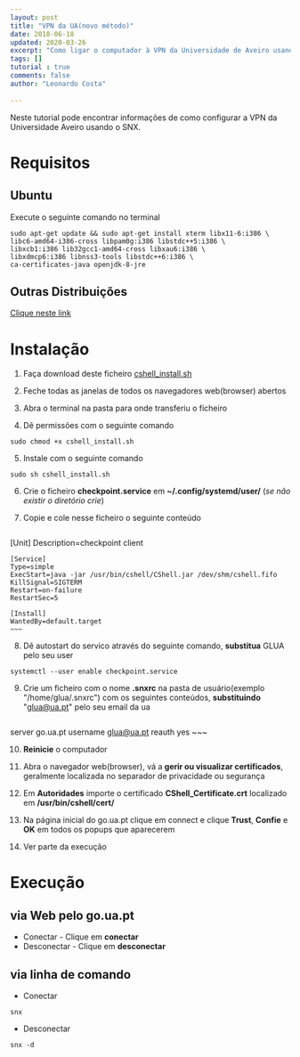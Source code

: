 ```yaml
---
layout: post
title: "VPN da UA(novo método)"
date: 2018-06-18
updated: 2020-03-26
excerpt: "Como ligar o computador à VPN da Universidade de Aveiro usando SNX"
tags: []
tutorial : true
comments: false
author: "Leonardo Costa"
 
---
```


Neste tutorial pode encontrar informações de como configurar a VPN da Universidade Aveiro usando o SNX.

# Requisitos
## Ubuntu
Execute o seguinte comando no terminal

~~~shell
sudo apt-get update && sudo apt-get install xterm libx11-6:i386 \ 
libc6-amd64-i386-cross libpam0g:i386 libstdc++5:i386 \
libxcb1:i386 lib32gcc1-amd64-cross libxau6:i386 \
libxdmcp6:i386 libnss3-tools libstdc++6:i386 \
ca-certificates-java openjdk-8-jre
~~~

## Outras Distribuições
[Clique neste link](https://supportcenter.checkpoint.com/supportcenter/portal?eventSubmit_doGoviewsolutiondetails=&solutionid=sk119772)

# Instalação
1. Faça download deste ficheiro [cshell_install.sh](https://go.ua.pt/sslvpn/SNX/INSTALL/cshell_install.sh)

2. Feche todas as janelas de todos os navegadores web(browser) abertos

3. Abra o terminal na pasta para onde transferiu o ficheiro

4. Dê permissões com o seguinte comando
~~~ shell
sudo chmod +x cshell_install.sh
~~~

5. Instale com o seguinte comando
~~~ shell
sudo sh cshell_install.sh
~~~

6. Crie o ficheiro **checkpoint.service** em **~/.config/systemd/user/** (*se não existir o diretório crie*)

7. Copie e cole nesse ficheiro o seguinte conteúdo
    ~~~
[Unit]
    Description=checkpoint client

    [Service]
    Type=simple
    ExecStart=java -jar /usr/bin/cshell/CShell.jar /dev/shm/cshell.fifo
    KillSignal=SIGTERM
    Restart=on-failure
    RestartSec=5

    [Install]
    WantedBy=default.target
    ~~~

8. Dê autostart do servico através do seguinte comando, **substitua** GLUA pelo seu user
~~~ shell
systemctl --user enable checkpoint.service
~~~

9. Crie um ficheiro com o nome **.snxrc** na pasta de usuário(exemplo "/home/glua/.snxrc") com os seguintes conteúdos, **substituindo** "glua@ua.pt" pelo seu email da ua
    ~~~
server go.ua.pt
    username glua@ua.pt
    reauth yes
    ~~~


10. **Reinicie** o computador

11. Abra o navegador web(browser), vá a **gerir ou visualizar certificados**, geralmente localizada no separador de privacidade ou segurança

12. Em **Autoridades** importe o certificado **CShell_Certificate.crt** localizado em **/usr/bin/cshell/cert/**

13. Na página inicial do go.ua.pt clique em connect e clique **Trust**, **Confie** e **OK** em todos os popups que aparecerem

14. Ver parte da execução

# Execução
## via Web pelo go.ua.pt
* Conectar - Clique em **conectar**
* Desconectar - Clique em **desconectar**

## via linha de comando
* Conectar
~~~ shell
snx
~~~
* Desconectar
~~~ shell
snx -d
~~~
